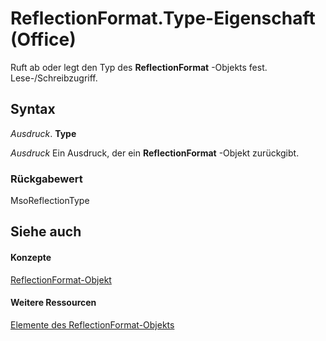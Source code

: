 
# ReflectionFormat.Type-Eigenschaft (Office)

Ruft ab oder legt den Typ des  **ReflectionFormat** -Objekts fest. Lese-/Schreibzugriff.


## Syntax

 _Ausdruck_. **Type**

 _Ausdruck_ Ein Ausdruck, der ein **ReflectionFormat** -Objekt zurückgibt.


### Rückgabewert

MsoReflectionType


## Siehe auch


#### Konzepte


[ReflectionFormat-Objekt](9684dbb3-5b99-113b-9808-1173fdd719a9.md)
#### Weitere Ressourcen


[Elemente des ReflectionFormat-Objekts](http://msdn.microsoft.com/library/040424e8-2903-8416-c294-872d872d5277%28Office.15%29.aspx)